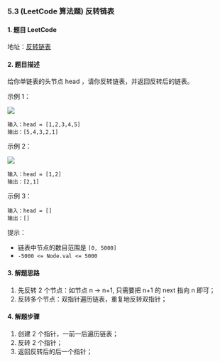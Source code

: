 ### 5.3 (LeetCode 算法题) 反转链表

#### 1. 题目 LeetCode

地址：[反转链表](https://leetcode-cn.com/problems/reverse-linked-list/)

#### 2. 题目描述

给你单链表的头节点 head ，请你反转链表，并返回反转后的链表。

示例 1：

![](https://assets.leetcode.com/uploads/2021/02/19/rev1ex1.jpg)

```
输入：head = [1,2,3,4,5]
输出：[5,4,3,2,1]
```

示例 2：

![](https://assets.leetcode.com/uploads/2021/02/19/rev1ex2.jpg)

```
输入：head = [1,2]
输出：[2,1]
```

示例 3：

```
输入：head = []
输出：[]
```

提示：

- 链表中节点的数目范围是 `[0, 5000]`
- `-5000 <= Node.val <= 5000`

#### 3. 解题思路

1. 先反转 2 个节点：如节点 n -> n+1, 只需要把 n+1 的 next 指向 n 即可；
2. 反转多个节点：双指针遍历链表，重复地反转双指针；

#### 4. 解题步骤

1. 创建 2 个指针，一前一后遍历链表；
2. 反转 2 个指针；
3. 返回反转后的后一个指针；
